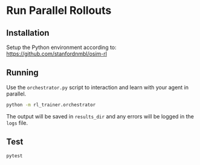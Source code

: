 # Run Parallel Rollouts
## Installation
Setup the Python environment according to: https://github.com/stanfordnmbl/osim-rl
## Running
Use the ``orchestrator.py`` script to interaction and learn with your agent in parallel.
```bash
python -m rl_trainer.orchestrator
```
The output will be saved in ```results_dir``` and any errors will be logged in 
the ``logs`` file.
## Test
```bash
pytest
```